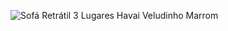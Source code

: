 ![Sofá Retrátil 3 Lugares Havai Veludinho Marrom](https://anaclaramoveis.com.br/wp-content/uploads/2022/03/Sof%C3%A1-Retr%C3%A1til-3-Lugares-Havai-Veludinho-Marrom_006-1000x1000.jpg)
